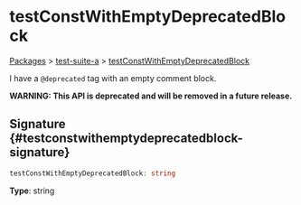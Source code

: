 # testConstWithEmptyDeprecatedBlock

[Packages](/) > [test-suite-a](/test-suite-a/) > [testConstWithEmptyDeprecatedBlock](/test-suite-a/testconstwithemptydeprecatedblock-variable)

I have a `@deprecated` tag with an empty comment block.

**WARNING: This API is deprecated and will be removed in a future release.**

## Signature {#testconstwithemptydeprecatedblock-signature}

```typescript
testConstWithEmptyDeprecatedBlock: string
```

**Type**: string
